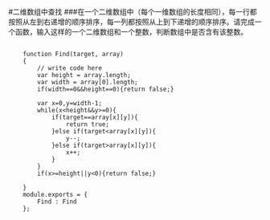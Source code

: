 #二维数组中查找
###在一个二维数组中（每个一维数组的长度相同），每一行都按照从左到右递增的顺序排序，每一列都按照从上到下递增的顺序排序。请完成一个函数，输入这样的一个二维数组和一个整数，判断数组中是否含有该整数。
```

	function Find(target, array)
	{
	    // write code here
	    var height = array.length;
	    var width = array[0].length;
	    if(width==0&&height==0){return false;}
	    
	    var x=0,y=width-1;
	    while(x<height&&y>=0){
	        if(target==array[x][y]){
	            return true;
	        }else if(target<array[x][y]){
	            y--;
	        }else if(target>array[x][y]){
	            x++;
	        }
	    }
	    if(x>=height||y<0){return false;}
	    
	}
	module.exports = {
	    Find : Find
	};
```